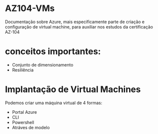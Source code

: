 # AZ104-VMs
Documentação sobre Azure, mais especificamente parte de criação e configuração de virtual machine, para auxiliar nos estudos da certificação AZ-104

# conceitos importantes:
 - Conjunto de dimensionamento
 - Resiliência


# Implantação de Virtual Machines
Podemos criar uma máquina virtual de 4 formas:
- Portal Azure
- CLI
- Powershell
- Atráves de modelo




